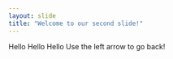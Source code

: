```yaml
---
layout: slide
title: "Welcome to our second slide!"
---
```

Hello Hello Hello
Use the left arrow to go back!

